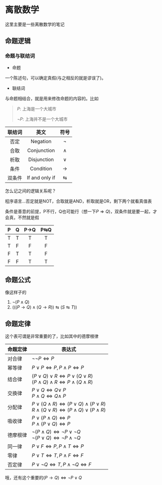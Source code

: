 # 离散数学

这里主要是一些离散数学的笔记

## 命题逻辑

### 命题与联结词

- 命题

一个陈述句，可以确定真假(与之相反的就是谬误了)。

- 联结词

与命题相结合，就是用来修改命题的内容的。比如

> $P$: 上海是一个大城市
>
> $\lnot P$: 上海并不是一个大城市

|联结词|英文|符号
|:-:|:-:|:-:
|否定|Negation|$\lnot$
|合取|Conjunction|$\land$
|析取|Disjunction|$\lor$
|条件|Condition|$\rightarrow$
|双条件|If and only if|$\leftrightarrows$

怎么记之间的逻辑关系呢？

程序语言...否定就是NOT，合取就是AND，析取就是OR，剩下两个就看真值表

条件是善意的前提，P不行，Q也可能行（想一下$P\Rightarrow Q$)，双条件就是要一起，才会真，不然就是假

|P|Q|P$\rightarrow$Q|P$\leftrightarrows$Q
|:-:|:-:|:-:|:-:
T|T|T|T
T|F|F|F
F|T|T|F
F|F|T|T

## 命题公式

像这样子的

1. $\lnot (P\land Q)$
2. $(((P\to Q)\land (Q\to R))\leftrightarrows (S\leftrightarrows T))$

## 命题定律

这个表可谓是非常重要的了，比如其中的德摩根律

|命题定律|表达式
|--|--
|对合律|$\lnot \lnot P\Leftrightarrow P$
|幂等律|$P\lor P\Leftrightarrow P, P\land P\Leftrightarrow P$
|结合律|$(P\lor Q)\lor R\Leftrightarrow P\lor (Q\lor R)$<br>$(P\land Q)\land R\Leftrightarrow P\land (Q\land R)$
|交换律|$P\lor Q\Leftrightarrow Q\lor\ P$<br>$P\land Q\Leftrightarrow Q\land\ P$
|分配律|$P\lor(Q\land R)\Leftrightarrow(P\lor Q)\land(P\lor R)$<br>$R\land(Q\lor R)\Leftrightarrow (P\land Q)\lor(P\land R)$
|吸收律|$P\lor (P\land Q)\Leftrightarrow P$<br>$P\land (P\lor Q)\Leftrightarrow P$
|德摩根律|$\lnot(P\land Q)\Leftrightarrow \lnot P \lor \lnot Q$<br>$\lnot(P\lor Q)\Leftrightarrow \lnot P \land \lnot Q$
|同一律|$P\lor F\Leftrightarrow P, P\land T\Leftrightarrow P$
|零律|$P\lor T\Leftrightarrow T, P\land F\Leftrightarrow F$
|否定律|$P\lor \lnot Q\Leftrightarrow T, P\land \lnot Q\Leftrightarrow F$

哦，还有这个重要的$(P\to Q)\Leftrightarrow \lnot P\lor Q$

